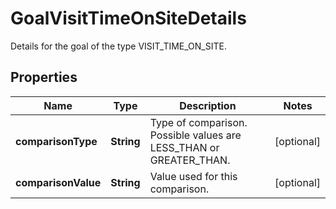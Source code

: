 

# GoalVisitTimeOnSiteDetails

Details for the goal of the type VISIT_TIME_ON_SITE.

## Properties

| Name | Type | Description | Notes |
|------------ | ------------- | ------------- | -------------|
|**comparisonType** | **String** | Type of comparison. Possible values are LESS_THAN or GREATER_THAN. |  [optional] |
|**comparisonValue** | **String** | Value used for this comparison. |  [optional] |



